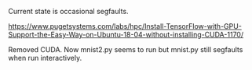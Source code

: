 Current state is occasional segfaults.

https://www.pugetsystems.com/labs/hpc/Install-TensorFlow-with-GPU-Support-the-Easy-Way-on-Ubuntu-18-04-without-installing-CUDA-1170/

Removed CUDA. Now mnist2.py seems to run but mnist.py still segfaults when run interactively.

